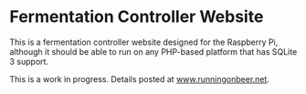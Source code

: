 # Fermentation Controller Website

This is a fermentation controller website designed for the Raspberry Pi, although it should be able to run on any PHP-based platform that has SQLite 3 support.

This is a work in progress.  Details posted at www.runningonbeer.net.